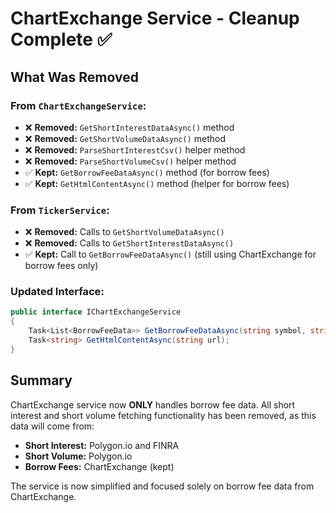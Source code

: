 # ChartExchange Service - Cleanup Complete ✅

## What Was Removed

### From `ChartExchangeService`:
- ❌ **Removed:** `GetShortInterestDataAsync()` method
- ❌ **Removed:** `GetShortVolumeDataAsync()` method
- ❌ **Removed:** `ParseShortInterestCsv()` helper method
- ❌ **Removed:** `ParseShortVolumeCsv()` helper method
- ✅ **Kept:** `GetBorrowFeeDataAsync()` method (for borrow fees)
- ✅ **Kept:** `GetHtmlContentAsync()` method (helper for borrow fees)

### From `TickerService`:
- ❌ **Removed:** Calls to `GetShortVolumeDataAsync()`
- ❌ **Removed:** Calls to `GetShortInterestDataAsync()`
- ✅ **Kept:** Call to `GetBorrowFeeDataAsync()` (still using ChartExchange for borrow fees only)

### Updated Interface:
```csharp
public interface IChartExchangeService
{
    Task<List<BorrowFeeData>> GetBorrowFeeDataAsync(string symbol, string exchange, DateTime? startDate = null, DateTime? endDate = null);
    Task<string> GetHtmlContentAsync(string url);
}
```

## Summary

ChartExchange service now **ONLY** handles borrow fee data. All short interest and short volume fetching functionality has been removed, as this data will come from:
- **Short Interest:** Polygon.io and FINRA
- **Short Volume:** Polygon.io
- **Borrow Fees:** ChartExchange (kept)

The service is now simplified and focused solely on borrow fee data from ChartExchange.
